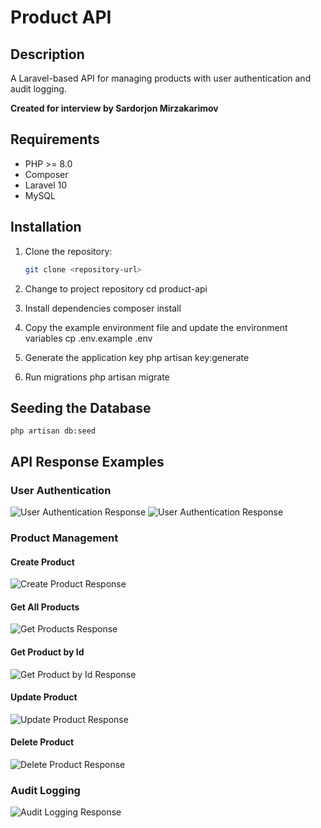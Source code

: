 # Product API

## Description
A Laravel-based API for managing products with user authentication and audit logging.  

**Created for interview by Sardorjon Mirzakarimov**

## Requirements
- PHP >= 8.0
- Composer
- Laravel 10
- MySQL

## Installation

1. Clone the repository:
   ```bash
   git clone <repository-url>

2. Change to project repository
    cd product-api

3. Install dependencies
    composer install

4. Copy the example environment file and update the environment variables
    cp .env.example .env

5. Generate the application key
    php artisan key:generate

6. Run migrations
    php artisan migrate

## Seeding the Database
    php artisan db:seed


## API Response Examples

### User Authentication
![User Authentication Response](public/screenshots/login.png)
![User Authentication Response](public/screenshots/logout.png)

### Product Management

#### Create Product
![Create Product Response](public/screenshots/CreateProduct.png)

#### Get All Products
![Get Products Response](public/screenshots/getAllProduct.png)

#### Get Product by Id
![Get Product by Id Response](public/screenshots/getproductbyid.png)

#### Update Product
![Update Product Response](public/screenshots/updateProduct.png)

#### Delete Product
![Delete Product Response](public/screenshots/deleteProduct.png)

### Audit Logging
![Audit Logging Response](public/screenshots/auditlog.png)
